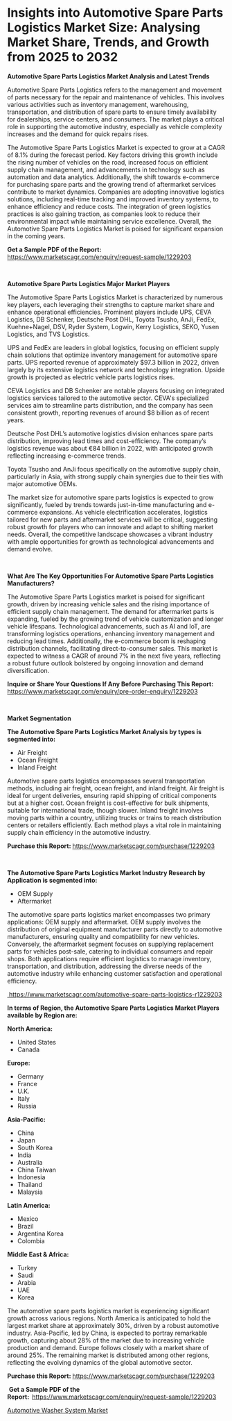 <p><h1>Insights into Automotive Spare Parts Logistics Market Size: Analysing Market Share, Trends, and Growth from 2025 to 2032</h1></p><p><strong>Automotive Spare Parts Logistics Market Analysis and Latest Trends</strong></p>
<p><p>Automotive Spare Parts Logistics refers to the management and movement of parts necessary for the repair and maintenance of vehicles. This involves various activities such as inventory management, warehousing, transportation, and distribution of spare parts to ensure timely availability for dealerships, service centers, and consumers. The market plays a critical role in supporting the automotive industry, especially as vehicle complexity increases and the demand for quick repairs rises.</p><p>The Automotive Spare Parts Logistics Market is expected to grow at a CAGR of 8.1% during the forecast period. Key factors driving this growth include the rising number of vehicles on the road, increased focus on efficient supply chain management, and advancements in technology such as automation and data analytics. Additionally, the shift towards e-commerce for purchasing spare parts and the growing trend of aftermarket services contribute to market dynamics. Companies are adopting innovative logistics solutions, including real-time tracking and improved inventory systems, to enhance efficiency and reduce costs. The integration of green logistics practices is also gaining traction, as companies look to reduce their environmental impact while maintaining service excellence. Overall, the Automotive Spare Parts Logistics Market is poised for significant expansion in the coming years.</p></p>
<p><strong>Get a Sample PDF of the Report:&nbsp;</strong> <a href="https://www.marketscagr.com/enquiry/request-sample/1229203?utm_campaign=1932&utm_medium=2&utm_source=Github&utm_content=ia&utm_term=31032025&utm_id=automotive-spare-parts-logistics">https://www.marketscagr.com/enquiry/request-sample/1229203</a></p>
<p>&nbsp;</p>
<p><strong>Automotive Spare Parts Logistics Major Market Players</strong></p>
<p><p>The Automotive Spare Parts Logistics Market is characterized by numerous key players, each leveraging their strengths to capture market share and enhance operational efficiencies. Prominent players include UPS, CEVA Logistics, DB Schenker, Deutsche Post DHL, Toyota Tsusho, AnJi, FedEx, Kuehne+Nagel, DSV, Ryder System, Logwin, Kerry Logistics, SEKO, Yusen Logistics, and TVS Logistics.</p><p>UPS and FedEx are leaders in global logistics, focusing on efficient supply chain solutions that optimize inventory management for automotive spare parts. UPS reported revenue of approximately $97.3 billion in 2022, driven largely by its extensive logistics network and technology integration. Upside growth is projected as electric vehicle parts logistics rises.</p><p>CEVA Logistics and DB Schenker are notable players focusing on integrated logistics services tailored to the automotive sector. CEVA's specialized services aim to streamline parts distribution, and the company has seen consistent growth, reporting revenues of around $8 billion as of recent years. </p><p>Deutsche Post DHL’s automotive logistics division enhances spare parts distribution, improving lead times and cost-efficiency. The company’s logistics revenue was about €84 billion in 2022, with anticipated growth reflecting increasing e-commerce trends.</p><p>Toyota Tsusho and AnJi focus specifically on the automotive supply chain, particularly in Asia, with strong supply chain synergies due to their ties with major automotive OEMs.</p><p>The market size for automotive spare parts logistics is expected to grow significantly, fueled by trends towards just-in-time manufacturing and e-commerce expansions. As vehicle electrification accelerates, logistics tailored for new parts and aftermarket services will be critical, suggesting robust growth for players who can innovate and adapt to shifting market needs. Overall, the competitive landscape showcases a vibrant industry with ample opportunities for growth as technological advancements and demand evolve.</p></p>
<p>&nbsp;</p>
<p><strong>What Are The Key Opportunities For Automotive Spare Parts Logistics Manufacturers?</strong></p>
<p><p>The Automotive Spare Parts Logistics market is poised for significant growth, driven by increasing vehicle sales and the rising importance of efficient supply chain management. The demand for aftermarket parts is expanding, fueled by the growing trend of vehicle customization and longer vehicle lifespans. Technological advancements, such as AI and IoT, are transforming logistics operations, enhancing inventory management and reducing lead times. Additionally, the e-commerce boom is reshaping distribution channels, facilitating direct-to-consumer sales. This market is expected to witness a CAGR of around 7% in the next five years, reflecting a robust future outlook bolstered by ongoing innovation and demand diversification.</p></p>
<p><strong>Inquire or Share Your Questions If Any Before Purchasing This Report:</strong> <a href="https://www.marketscagr.com/enquiry/pre-order-enquiry/1229203?utm_campaign=1932&utm_medium=2&utm_source=Github&utm_content=ia&utm_term=31032025&utm_id=automotive-spare-parts-logistics">https://www.marketscagr.com/enquiry/pre-order-enquiry/1229203</a></p>
<p>&nbsp;</p>
<p><strong>Market Segmentation</strong></p>
<p><strong>The Automotive Spare Parts Logistics Market Analysis by types is segmented into:</strong></p>
<p><ul><li>Air Freight</li><li>Ocean Freight</li><li>Inland Freight</li></ul></p>
<p><p>Automotive spare parts logistics encompasses several transportation methods, including air freight, ocean freight, and inland freight. Air freight is ideal for urgent deliveries, ensuring rapid shipping of critical components but at a higher cost. Ocean freight is cost-effective for bulk shipments, suitable for international trade, though slower. Inland freight involves moving parts within a country, utilizing trucks or trains to reach distribution centers or retailers efficiently. Each method plays a vital role in maintaining supply chain efficiency in the automotive industry.</p></p>
<p><strong>Purchase this Report:&nbsp;</strong><a href="https://www.marketscagr.com/purchase/1229203?utm_campaign=1932&utm_medium=2&utm_source=Github&utm_content=ia&utm_term=31032025&utm_id=automotive-spare-parts-logistics">https://www.marketscagr.com/purchase/1229203</a></p>
<p>&nbsp;</p>
<p><strong>The Automotive Spare Parts Logistics Market Industry Research by Application is segmented into:</strong></p>
<p><ul><li>OEM Supply</li><li>Aftermarket</li></ul></p>
<p><p>The automotive spare parts logistics market encompasses two primary applications: OEM supply and aftermarket. OEM supply involves the distribution of original equipment manufacturer parts directly to automotive manufacturers, ensuring quality and compatibility for new vehicles. Conversely, the aftermarket segment focuses on supplying replacement parts for vehicles post-sale, catering to individual consumers and repair shops. Both applications require efficient logistics to manage inventory, transportation, and distribution, addressing the diverse needs of the automotive industry while enhancing customer satisfaction and operational efficiency.</p></p>
<p><a href="https://www.marketscagr.com/automotive-spare-parts-logistics-r1229203?utm_campaign=1932&utm_medium=2&utm_source=Github&utm_content=ia&utm_term=31032025&utm_id=automotive-spare-parts-logistics">&nbsp;https://www.marketscagr.com/automotive-spare-parts-logistics-r1229203</a></p>
<p><strong>In terms of Region, the Automotive Spare Parts Logistics Market Players available by Region are:</strong></p>
<p>
    <p> <strong> North America: </strong>
        <ul>
            <li>United States</li>
            <li>Canada</li>
        </ul>
        </p> 
    <p> <strong> Europe: </strong>
        <ul>
            <li>Germany</li>
            <li>France</li>
            <li>U.K.</li>
            <li>Italy</li>
            <li>Russia</li>
        </ul>
        </p> 
    <p> <strong> Asia-Pacific: </strong>
        <ul>
            <li>China</li>
            <li>Japan</li>
            <li>South Korea</li>
            <li>India</li>
            <li>Australia</li>
            <li>China Taiwan</li>
            <li>Indonesia</li>
            <li>Thailand</li>
            <li>Malaysia</li>
        </ul>
        </p> 
    <p> <strong> Latin America: </strong>
        <ul>
            <li>Mexico</li>
            <li>Brazil</li>
            <li>Argentina Korea</li>
            <li>Colombia</li>
        </ul>
        </p> 
    <p> <strong> Middle East & Africa: </strong>
        <ul>
            <li>Turkey</li>
            <li>Saudi</li>
            <li>Arabia</li>
            <li>UAE</li>
            <li>Korea</li>
        </ul>
    </p>
    </p>
<p><p>The automotive spare parts logistics market is experiencing significant growth across various regions. North America is anticipated to hold the largest market share at approximately 30%, driven by a robust automotive industry. Asia-Pacific, led by China, is expected to portray remarkable growth, capturing about 28% of the market due to increasing vehicle production and demand. Europe follows closely with a market share of around 25%. The remaining market is distributed among other regions, reflecting the evolving dynamics of the global automotive sector.</p></p>
<p><strong>Purchase this Report: </strong><a href="https://www.marketscagr.com/purchase/1229203?utm_campaign=1932&utm_medium=2&utm_source=Github&utm_content=ia&utm_term=31032025&utm_id=automotive-spare-parts-logistics">https://www.marketscagr.com/purchase/1229203</a></p>
<p>&nbsp;<strong>Get a Sample PDF of the Report:&nbsp;&nbsp;</strong><a href="https://www.marketscagr.com/enquiry/request-sample/1229203?utm_campaign=1932&utm_medium=2&utm_source=Github&utm_content=ia&utm_term=31032025&utm_id=automotive-spare-parts-logistics">https://www.marketscagr.com/enquiry/request-sample/1229203</a></p>
<p><strong></strong></p>
<p><p><a href="https://github.com/luckyshygirl/Market-Research-Report-List-7/blob/main/automotive-washer-system-market.md?utm_campaign=1932&utm_medium=2&utm_source=Github&utm_content=ia&utm_term=31032025&utm_id=automotive-spare-parts-logistics">Automotive Washer System Market</a></p></p>